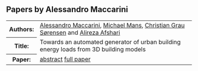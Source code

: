 ## Papers by Alessandro Maccarini
<table>
<tr><th>Authors:</th>
<td>
<a href="/proceedings/authors/AlessandroMaccarini">Alessandro Maccarini</a>, <a href="/proceedings/authors/MichaelMans">Michael Mans</a>, <a href="/proceedings/authors/ChristianGrauSorensen">Christian Grau Sørensen</a> and <a href="/proceedings/authors/AlirezaAfshari">Alireza Afshari</a></td>
</tr>
<tr><th>Title:</th>
<td>Towards an automated generator of urban building energy loads from 3D building models</td>
</tr>
<tr><th>Paper:</th>
<td><a href="/abstracts/abstract_8B_2">abstract</a> <a href="/proceedings/papers/Modelica2021session8B_paper2.pdf">full paper</a></td>
</tr>
</table>
